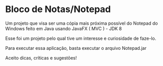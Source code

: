 # Bloco de Notas/Notepad
Um projeto que visa ser uma cópia mais próxima possível do Notepad do Windows feito em Java usando JavaFX ( MVC ) - JDK 8

Esse foi um projeto pelo qual tive um interesse e curiosidade de faze-lo.

Para executar essa aplicação, basta executar o arquivo Notepad.jar

Aceito dicas, críticas e sugestões!
